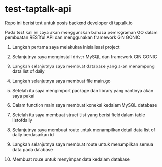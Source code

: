 # test-taptalk-api
Repo ini berisi test untuk posis backend developer di taptalk.io

Pada test kali ini saya akan menggunakan bahasa pemrograman GO
dalam pembuatan RESTful API dan menggunakan framework GIN GONIC

1. Langkah pertama saya melakukan inisialisasi project

2. Selanjutnya saya menginstall driver MySQL dan framework GIN GONIC

3. Langkah selanjutnya saya membuat database yang akan menampung data list of daily

4. Langkah selanjutnya saya membuat file main.go

5. Setelah itu saya mengimport package dan library yang nantinya akan saya pakai

6. Dalam function main saya membuat koneksi kedalam MySQL database

7. Setelah itu saya membuat struct List yang berisi field dalam table listofdaily

8. Selanjutnya saya membuat route untuk menampilkan detail data list of daily berdasarkan id

9. Langkah selanjutnya saya membuat route untuk menampilkan semua data pada database 

10. Membuat route untuk menyimpan data kedalam database